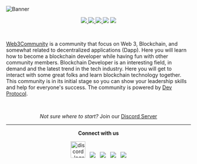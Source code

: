 ![Banner](https://user-images.githubusercontent.com/72812470/134735139-8dd74c7f-82b3-4a80-8e28-205ba04ce345.png)
<br>
<p align="center">
<a href= "https://github.com/web3community/web3community.github.io/issues" alt = "Open-issues">
  <img src = "https://img.shields.io/github/issues/web3community/web3community.github.io" target="blank" />
</a>
<a href="https://discord.gg/TSRwqx4K2v" alt="community-discord-server">
   <img src="https://img.shields.io/discord/835424705410236427?logo=discord&?style=for-the-badge" target="blank" />
</a>
<a href= "https://github.com/web3community" alt = "Stars">
  <img src = "https://img.shields.io/github/stars/web3community/blockchain-dev-path?style=social" target="blank" />
</a>
<a href="https://twitter.com/web3community" alt="Follow Web3Community on Twitter">
<img src="https://img.shields.io/twitter/follow/web3community?label=web3community&style=social" /></a>
<a href="https://github.com/web3community/start-here" alt="License">
<img src="https://img.shields.io/github/license/web3community/start-here.svg" /></a>
</p>

<br>

[Web3Community](https://web3community.github.io/) is a community that focus on Web 3, Blockchain, and somewhat related to decentralized applications (Dapp). Here you will learn how to become a blockchain developer while having fun with other community members. Blockchain Developer is an interesting field, in demand and the latest trend in the tech industry. Here you will get to interact with some great folks and learn blockchain technology together. This community is in its initial stage so you can show your leadership skills and help for everyone's success. The community is powered by [Dev Protocol](https://devprotocol.xyz/).

<br>
<p>
<p align="center"><i>Not sure where to start?</i> Join our <a href="https://discord.gg/TSRwqx4K2v">Discord Server</a></p>
</p>

---

<p align="center"><strong>Connect with us</strong></p>
<p align="center"> 
<a href="https://discord.gg/TSRwqx4K2v"><img alt="discord_logo" 
src="https://discord.com/assets/3437c10597c1526c3dbd98c737c2bcae.svg" width="40px" height="45px"/></a>
&nbsp;
<a href="https://twitter.com/web3community"><img src="https://img.icons8.com/color/48/000000/twitter--v1.png"/></a>
&nbsp;
<a href="mailto:web3opensourcecommunity@gmail.com"><img src="https://img.icons8.com/color/48/000000/apple-mail.png"/></a>
&nbsp;
<a href="https://github.com/web3community"><img src="https://img.icons8.com/fluency/48/000000/github.png"/></a>
&nbsp;
<a href="https://www.linkedin.com/company/web3community"><img src="https://img.icons8.com/fluency/48/000000/linkedin.png"/></a>
